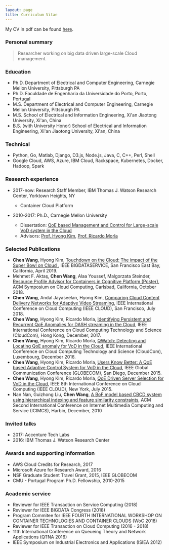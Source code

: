 ```yaml
---
layout: page
title: Curriculum Vitae
---
```


My CV in pdf can be found [here]({{site.baseurl}}/pdfs/chenw.cv.2019.ibm.pdf).
### Personal summary

> Researcher working on big data driven large-scale Cloud management.

### Education
- Ph.D. Department of Electrical and Computer Engineering, Carnegie Mellon University, Pittsburgh PA
- Ph.D. Faculdade de Engenharia da Universidade do Porto, Porto, Portugal
- M.S. Department of Electrical and Computer Engineering, Carnegie Mellon University, Pittsburgh PA
- M.S. School of Electrical and Information Engineering, Xi'an Jiaotong University, Xi'an, China
- B.S. (with University Honor) School of Electrical and Information Engineering, Xi'an Jiaotong University, Xi'an, China

### Technical

- Python, Go, Matlab, Django, D3.js, Node.js, Java, C, C++, Perl, Shell
- Google Cloud, AWS, Azure, IBM Cloud, Rackspace, Kubernetes, Docker, Hadoop, Spark

### Research experience

- 2017-now: Research Staff Member, IBM Thomas J. Watson Research Center, Yorktown Heights, NY
    - Container Cloud Platform

- 2010-2017: Ph.D., Carnegie Mellon University
    - Dissertation: [QoE based Management and Control for Large-scale VoD system in the Cloud](http://repository.cmu.edu/dissertations/1018/)
    - Advisors: [Prof. Hyong Kim](http://www.ece.cmu.edu/directory/department/faculty/K/Hyong_Kim_81.html), [Prof. Ricardo Morla](https://sites.google.com/site/ricardomorla/)

### Selected Publications

- **Chen Wang**, Hyong Kim, [Touchdown on the Cloud: The impact of the Super Bowl on Cloud ]({{site.baseurl}}/pdfs/chenw.bds.2019.pdf), IEEE BIGDATASERVICE, San Francisco East Bay, California, April 2019.
- Mehmet F. Aktaş, **Chen Wang**, Alaa Youssef, Malgorzata Steinder, [Resource Profile Advisor for Containers in Cognitive Platform (Poster)]({{site.baseurl}}/pdfs/mehmet.socc.2018.pdf), ACM Symposium on Cloud Computing, Carlsbad, California, October 2018.
- **Chen Wang**, Andal Jayaseelan, Hyong Kim, [Comparing Cloud Content Delivery Networks for Adaptive Video Streaming]({{site.baseurl}}/pdfs/chenw.cloud.2018.pdf), IEEE International Conference on Cloud Computing (IEEE CLOUD), San Francisco, July 2018.
- **Chen Wang**, Hyong Kim, Ricardo Morla, [Identifying Persistent and Recurrent QoE Anomalies for DASH streaming in the Cloud]({{site.baseurl}}/pdfs/chenw.cloudcom.2017.pdf), IEEE International Conference on Cloud Computing Technology and Science (CloudCom), Hong Kong, December, 2017.
- **Chen Wang**, Hyong Kim, Ricardo Morla, [QWatch: Detecting and Locating QoE anomaly for VoD in the Cloud]({{site.baseurl}}/pdfs/chenw.cloudcom.2016.pdf),  IEEE International Conference on Cloud Computing Technology and Science (CloudCom), Luxembourg, December 2016.
- **Chen Wang**, Hyong Kim, Ricardo Morla, [Users Know Better: A QoE based Adaptive Control System for VoD in the Cloud]({{site.baseurl}}/pdfs/chenw.globecom.2015.pdf), IEEE Global Communication Conference (GLOBECOM), San Diego, December 2015.
- **Chen Wang**, Hyong Kim, Ricardo Morla, [QoE Driven Server Selection for VoD in the Cloud]({{site.baseurl}}/pdfs/chenw.cloud.2015.pdf), IEEE 8th International Conference on Cloud Computing (IEEE CLOUD), New York, July 2015.
- Nan Nan, Guizhong Liu, **Chen Wang**, [A BoF model based CBCD system using hierarchical indexing and feature similarity constraints]({{site.baseurl}}/pdfs/nannan.icimcs.2010.pdf), ACM Second International Conference on Internet Multimedia Computing and Service (ICIMCS), Harbin, December, 2010

### Invited talks
- 2017: Accenture Tech Labs
- 2016: IBM Thomas J. Watson Research Center

### Awards and supporting information

- AWS Cloud Credits for Research, 2017
- Microsoft Azure for Research Award, 2016
- NSF Graduate Student Travel Grant, 2015, IEEE GLOBECOM
- CMU - Portugal Program Ph.D. Fellowship, 2010-2015

### Academic service

- Reviewer for IEEE Transaction on Service Computing (2018)
- Reviewer for IEEE BIGDATA Congress (2018)
- Program Commitee for IEEE FOURTH INTERNATIONAL WORKSHOP ON CONTAINER TECHNOLOGIES AND CONTAINER CLOUDS (WoC 2018)
- Reviewer for IEEE Transaction on Cloud Computing (2016 - 2018)
- 11th International Conference on Queueing Theory and Network Applications (QTNA 2016)
- IEEE Symposium on Industrial Electronics and Applications (ISIEA 2012) 
